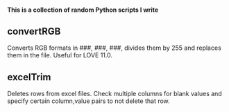 #### This is a collection of random Python scripts I write

## convertRGB
Converts RGB formats in ###, ###, ###, divides them by 255 and replaces them in the file. Useful for LOVE 11.0.

## excelTrim
Deletes rows from excel files. Check multiple columns for blank values and specify certain column,value pairs to not delete that row.
